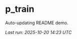 # p_train

Auto-updating README demo.

<!--START_SECTION:status-->
_Last run: 2025-10-20 14:23 UTC_
<!--END_SECTION:status-->
























































































































































































































































































































































































































































































































































































































































































































































































































































































































































































































































































































































































































































































































































